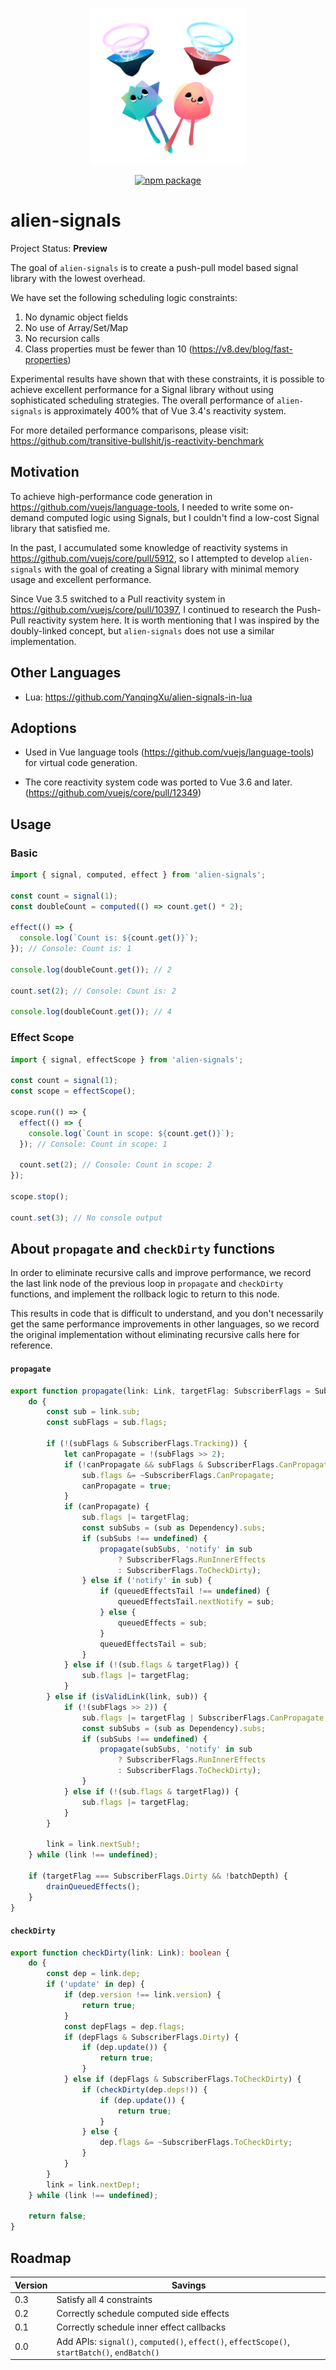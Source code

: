 <p align="center">
	<img src="assets/logo.png" width="250"><br>
<p>

<p align="center">
	<a href="https://npmjs.com/package/alien-signals"><img src="https://badgen.net/npm/v/alien-signals" alt="npm package"></a>
</p>

# alien-signals

Project Status: **Preview**

The goal of `alien-signals` is to create a push-pull model based signal library with the lowest overhead.

We have set the following scheduling logic constraints:

1. No dynamic object fields
2. No use of Array/Set/Map
3. No recursion calls
4. Class properties must be fewer than 10 (https://v8.dev/blog/fast-properties)

Experimental results have shown that with these constraints, it is possible to achieve excellent performance for a Signal library without using sophisticated scheduling strategies. The overall performance of `alien-signals` is approximately 400% that of Vue 3.4's reactivity system.

For more detailed performance comparisons, please visit: https://github.com/transitive-bullshit/js-reactivity-benchmark

## Motivation

To achieve high-performance code generation in https://github.com/vuejs/language-tools, I needed to write some on-demand computed logic using Signals, but I couldn't find a low-cost Signal library that satisfied me.

In the past, I accumulated some knowledge of reactivity systems in https://github.com/vuejs/core/pull/5912, so I attempted to develop `alien-signals` with the goal of creating a Signal library with minimal memory usage and excellent performance.

Since Vue 3.5 switched to a Pull reactivity system in https://github.com/vuejs/core/pull/10397, I continued to research the Push-Pull reactivity system here. It is worth mentioning that I was inspired by the doubly-linked concept, but `alien-signals` does not use a similar implementation.

## Other Languages

- Lua: https://github.com/YanqingXu/alien-signals-in-lua

## Adoptions

- Used in Vue language tools (https://github.com/vuejs/language-tools) for virtual code generation.

- The core reactivity system code was ported to Vue 3.6 and later. (https://github.com/vuejs/core/pull/12349)

## Usage

### Basic

```ts
import { signal, computed, effect } from 'alien-signals';

const count = signal(1);
const doubleCount = computed(() => count.get() * 2);

effect(() => {
  console.log(`Count is: ${count.get()}`);
}); // Console: Count is: 1

console.log(doubleCount.get()); // 2

count.set(2); // Console: Count is: 2

console.log(doubleCount.get()); // 4
```

### Effect Scope

```ts
import { signal, effectScope } from 'alien-signals';

const count = signal(1);
const scope = effectScope();

scope.run(() => {
  effect(() => {
    console.log(`Count in scope: ${count.get()}`);
  }); // Console: Count in scope: 1

  count.set(2); // Console: Count in scope: 2
});

scope.stop();

count.set(3); // No console output
```

## About `propagate` and `checkDirty` functions

In order to eliminate recursive calls and improve performance, we record the last link node of the previous loop in `propagate` and `checkDirty` functions, and implement the rollback logic to return to this node.

This results in code that is difficult to understand, and you don't necessarily get the same performance improvements in other languages, so we record the original implementation without eliminating recursive calls here for reference.

#### `propagate`

```ts
export function propagate(link: Link, targetFlag: SubscriberFlags = SubscriberFlags.Dirty): void {
	do {
		const sub = link.sub;
		const subFlags = sub.flags;

		if (!(subFlags & SubscriberFlags.Tracking)) {
			let canPropagate = !(subFlags >> 2);
			if (!canPropagate && subFlags & SubscriberFlags.CanPropagate) {
				sub.flags &= ~SubscriberFlags.CanPropagate;
				canPropagate = true;
			}
			if (canPropagate) {
				sub.flags |= targetFlag;
				const subSubs = (sub as Dependency).subs;
				if (subSubs !== undefined) {
					propagate(subSubs, 'notify' in sub
						? SubscriberFlags.RunInnerEffects
						: SubscriberFlags.ToCheckDirty);
				} else if ('notify' in sub) {
					if (queuedEffectsTail !== undefined) {
						queuedEffectsTail.nextNotify = sub;
					} else {
						queuedEffects = sub;
					}
					queuedEffectsTail = sub;
				}
			} else if (!(sub.flags & targetFlag)) {
				sub.flags |= targetFlag;
			}
		} else if (isValidLink(link, sub)) {
			if (!(subFlags >> 2)) {
				sub.flags |= targetFlag | SubscriberFlags.CanPropagate;
				const subSubs = (sub as Dependency).subs;
				if (subSubs !== undefined) {
					propagate(subSubs, 'notify' in sub
						? SubscriberFlags.RunInnerEffects
						: SubscriberFlags.ToCheckDirty);
				}
			} else if (!(sub.flags & targetFlag)) {
				sub.flags |= targetFlag;
			}
		}

		link = link.nextSub!;
	} while (link !== undefined);

	if (targetFlag === SubscriberFlags.Dirty && !batchDepth) {
		drainQueuedEffects();
	}
}
```

#### `checkDirty`

```ts
export function checkDirty(link: Link): boolean {
	do {
		const dep = link.dep;
		if ('update' in dep) {
			if (dep.version !== link.version) {
				return true;
			}
			const depFlags = dep.flags;
			if (depFlags & SubscriberFlags.Dirty) {
				if (dep.update()) {
					return true;
				}
			} else if (depFlags & SubscriberFlags.ToCheckDirty) {
				if (checkDirty(dep.deps!)) {
					if (dep.update()) {
						return true;
					}
				} else {
					dep.flags &= ~SubscriberFlags.ToCheckDirty;
				}
			}
		}
		link = link.nextDep!;
	} while (link !== undefined);

	return false;
}
```

## Roadmap

| Version | Savings                                                                                       |
|---------|-----------------------------------------------------------------------------------------------|
| 0.3     | Satisfy all 4 constraints                                                                     |
| 0.2     | Correctly schedule computed side effects                                                      |
| 0.1     | Correctly schedule inner effect callbacks                                                     |
| 0.0     | Add APIs: `signal()`, `computed()`, `effect()`, `effectScope()`, `startBatch()`, `endBatch()` |
